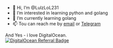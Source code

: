 - 👋 Hi, I’m @LulzLoL231
- 👀 I’m interested in learning python and golang
- 🌱 I’m currently learning golang
- 📫 Tou can reach me by [email](mailto:max@mosin.dev) or [Telegram](https://t.me/LulzLoL231)

And Yes - i love DigitalOcean.  
[![DigitalOcean Referral Badge](https://web-platforms.sfo2.cdn.digitaloceanspaces.com/WWW/Badge%201.svg)](https://www.digitalocean.com/?refcode=2223290eee36&utm_campaign=Referral_Invite&utm_medium=Referral_Program&utm_source=badge)
